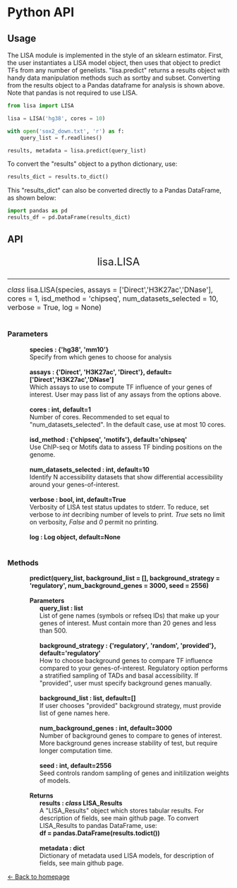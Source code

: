 

# Python API

## Usage

The LISA module is implemented in the style of an sklearn estimator. First, the user instantiates a LISA model object, then uses that object to predict TFs from any number of genelists. "lisa.predict" returns a results object with handy data manipulation methods such as sortby and subset. Converting from the results object to a Pandas dataframe for analysis is shown above. Note that pandas is not required to use LISA.

```python
from lisa import LISA

lisa = LISA('hg38', cores = 10)

with open('sox2_down.txt', 'r') as f:
    query_list = f.readlines()

results, metadata = lisa.predict(query_list)
```

To convert the "results" object to a python dictionary, use:

```python
results_dict = results.to_dict()
```

This "results_dict" can also be converted directly to a Pandas DataFrame, as shown below:

```python
import pandas as pd
results_df = pd.DataFrame(results_dict)
```
## API
<div style="text-align:center;margin-top:15px;margin-bottom:15px">
<p style="font-size:24px">lisa.LISA</p>
</div><hr>

<div style="font-size:16px">
<i>class</i> lisa.LISA(species, assays = ['Direct','H3K27ac','DNase'], cores = 1, isd_method = 'chipseq', num_datasets_selected = 10, verbose = True, log = None)
</div>
<br>

### Parameters
<div style="margin-left:10%">
    <b>species : {'hg38', 'mm10'}</b><br>
    Specify from which genes to choose for analysis<br><br>
    <b>assays : {'Direct', 'H3K27ac', 'Direct'}, default=['Direct','H3K27ac','DNase']</b><br>
    Which assays to use to compute TF influence of your genes of interest. User may pass list of any assays from the options above.<br><br>
    <b>cores : int, default=1</b><br>
    Number of cores. Recommended to set equal to "num_datasets_selected". In the default case, use at most 10 cores.<br><br>
    <b>isd_method : {'chipseq', 'motifs'}, default='chipseq'</b><br>
    Use ChIP-seq or Motifs data to assess TF binding positions on the genome.<br><br>
    <b>num_datasets_selected : int, default=10</b><br>
    Identify N accessibility datasets that show differential accessibility around your genes-of-interest.<br><br>
    <b>verbose : bool, int, default=True</b><br>
    Verbosity of LISA test status updates to stderr. To reduce, set verbose to <i>int</i> decribing number of levels to print. <i>True</i> sets no limit on verbosity, <i>False</i> and <i>0</i> permit no printing.<br><br>
    <b>log : Log object, default=None</b><br>
</div><br>

### Methods
<div style="margin-left:10%">
    <b>predict(query_list, background_list = [], background_strategy = 'regulatory', num_background_genes = 3000, seed = 2556)</b><br><br>
    <b>Parameters</b>
    <div style="margin-left:5%">
        <b>query_list : list</b><br>
        List of gene names (symbols or refseq IDs) that make up your genes of interest. Must contain more than 20 genes and less than 500.<br><br>
        <b>background_strategy : {'regulatory', 'random', 'provided'}, default='regulatory'</b><br>
        How to choose background genes to compare TF influence compared to your genes-of-interest. Regulatory option performs a stratified sampling of TADs and basal accessibility. If "provided", user must specify background genes manually.<br><br>
        <b>background_list : list, default=[]</b><br>
        If user chooses "provided" background strategy, must provide list of gene names here.<br><br>
        <b>num_background_genes : int, default=3000</b><br>
        Number of background genes to compare to genes of interest. More background genes increase stability of test, but require longer computation time.<br><br>
        <b>seed : int, default=2556</b><br>
        Seed controls random sampling of genes and initilization weights of models.<br><br>
    </div>
    <b>Returns</b>
    <div style="margin-left:5%">
        <b>results : <i>class</i> LISA_Results</b><br>
        A "LISA_Results" object which stores tabular results. For description of fields, see main github page. To convert LISA_Results to pandas DataFrame, use:<br>
        <b>df = pandas.DataFrame(results.todict())</b><br><br>
        <b>metadata : dict</b><br>
        Dictionary of metadata used LISA models, for description of fields, see main github page.<br>
    </div>
</div>

[<- Back to homepage](#../README.md)